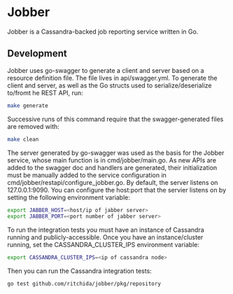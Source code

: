 # Jobber

Jobber is a Cassandra-backed job reporting service written in Go.

## Development

Jobber uses go-swagger to generate a client and server based on a resource definition file.  The file lives in api/swagger.yml.  To generate the client and server, as well as the Go structs used to serialize/deserialize to/fromt he REST API, run:

```bash
make generate
```
Successive runs of this command require that the swagger-generated files are removed with:
```bash
make clean
```
The server generated by go-swagger was used as the basis for the Jobber service, whose main function is in cmd/jobber/main.go.  As new APIs are added to the swagger doc and handlers are generated, their initialization must be manually added to the service configuration in cmd/jobber/restapi/configure_jobber.go.  By default, the server listens on 127.0.0.1:9090.  You can configure the host:port that the servier listens on by setting the following environment variable:
```bash
export JABBER_HOST=<host/ip of jabber server>
export JABBER_PORT=<port number of jabber server>
```

To run the integration tests you must have an instance of Cassandra running and publicly-accessible.
Once you have an instance/cluster running, set the CASSANDRA_CLUSTER_IPS environment variable:
```bash
export CASSANDRA_CLUSTER_IPS=<ip of cassandra node>
```
Then you can run the Cassandra integration tests:
```bash
go test github.com/ritchida/jobber/pkg/repository
```

